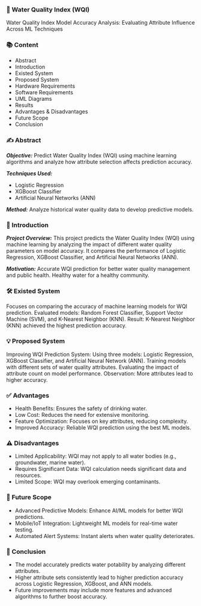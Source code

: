 ### 🌊 Water Quality Index (WQI)
Water Quality Index Model Accuracy Analysis: Evaluating Attribute Influence Across ML Techniques

### 📚 Content
- Abstract
- Introduction
- Existed System
- Proposed System
- Hardware Requirements
- Software Requirements
- UML Diagrams
- Results
- Advantages & Disadvantages
- Future Scope
- Conclusion
  
### ✍️ Abstract
***Objective:***
        Predict Water Quality Index (WQI) using machine learning algorithms and analyze how attribute selection affects prediction accuracy.

***Techniques Used:***

- Logistic Regression
- XGBoost Classifier
- Artificial Neural Networks (ANN)

***Method:***
      Analyze historical water quality data to develop predictive models.
      
### 📖 Introduction
***Project Overview:***
                This project predicts the Water Quality Index (WQI) using machine learning by analyzing the impact of different water quality parameters on model accuracy. It compares the performance of Logistic Regression, XGBoost Classifier, and Artificial Neural Networks (ANN).

***Motivation:***
                Accurate WQI prediction for better water quality management and public health. Healthy water for a healthy community.

### 🛠 Existed System

Focuses on comparing the accuracy of machine learning models for WQI prediction.
Evaluated models: Random Forest Classifier, Support Vector Machine (SVM), and K-Nearest Neighbor (KNN).
Result: K-Nearest Neighbor (KNN) achieved the highest prediction accuracy.

### 💡 Proposed System

Improving WQI Prediction System:
Using three models: Logistic Regression, XGBoost Classifier, and Artificial Neural Network (ANN).
Training models with different sets of water quality attributes.
Evaluating the impact of attribute count on model performance.
Observation: More attributes lead to higher accuracy.

### ✅ Advantages
- Health Benefits: Ensures the safety of drinking water.
- Low Cost: Reduces the need for extensive monitoring.
- Feature Optimization: Focuses on key attributes, reducing complexity.
- Improved Accuracy: Reliable WQI prediction using the best ML models.

### ⚠️ Disadvantages
- Limited Applicability: WQI may not apply to all water bodies (e.g., groundwater, marine water).
- Requires Significant Data: WQI calculation needs significant data and resources.
- Limited Scope: WQI may overlook emerging contaminants.

### 🚀 Future Scope
- Advanced Predictive Models: Enhance AI/ML models for better WQI predictions.
- Mobile/IoT Integration: Lightweight ML models for real-time water testing.
- Automated Alert Systems: Instant alerts when water quality deteriorates.

### 🏁 Conclusion
- The model accurately predicts water potability by analyzing different attributes.
- Higher attribute sets consistently lead to higher prediction accuracy across Logistic Regression, XGBoost, and ANN models.
- Future improvements may include more features and advanced algorithms to further boost accuracy.

